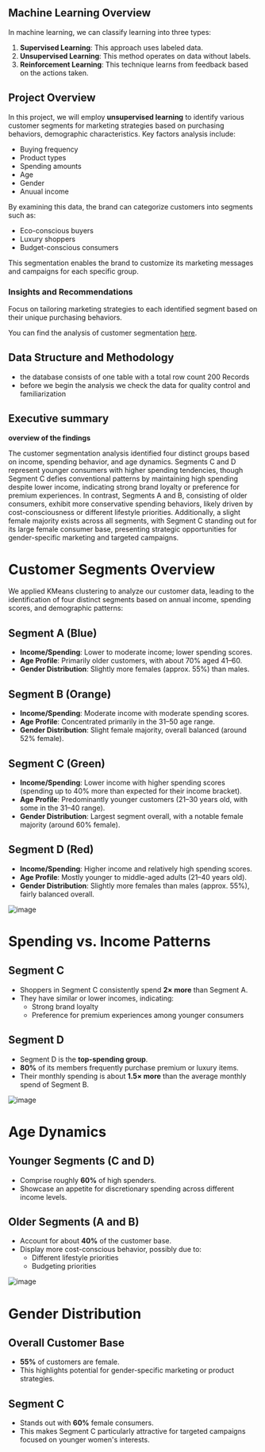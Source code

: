 
## Machine Learning Overview  

In machine learning, we can classify learning into three types:  

1. **Supervised Learning**: This approach uses labeled data.  
2. **Unsupervised Learning**: This method operates on data without labels.  
3. **Reinforcement Learning**: This technique learns from feedback based on the actions taken.  

## Project Overview  

In this project, we will employ **unsupervised learning** to identify various customer segments for marketing strategies based on purchasing behaviors, demographic characteristics. Key factors analysis include:  

- Buying frequency  
- Product types  
- Spending amounts
- Age
- Gender
- Anuual income

By examining this data, the brand can categorize customers into segments such as:  

- Eco-conscious buyers  
- Luxury shoppers  
- Budget-conscious consumers  

This segmentation enables the brand to customize its marketing messages and campaigns for each specific group.  

### Insights and Recommendations  

Focus on tailoring marketing strategies to each identified segment based on their unique purchasing behaviors.  

You can find the analysis of customer segmentation [here](https://www.kaggle.com/code/mahmoudakl7/customers-segmentation).  


## Data Structure and Methodology

- the database consists of one table with a total row count 200 Records
- before we begin the analysis we check the data for quality control and familiarization

 ## Executive summary

**overview of the findings**

The customer segmentation analysis identified four distinct groups based on income, spending behavior, and age dynamics. Segments C and D represent younger consumers with higher spending tendencies, though Segment C defies conventional patterns by maintaining high spending despite lower income, indicating strong brand loyalty or preference for premium experiences. In contrast, Segments A and B, consisting of older consumers, exhibit more conservative spending behaviors, likely driven by cost-consciousness or different lifestyle priorities. Additionally, a slight female majority exists across all segments, with Segment C standing out for its large female consumer base, presenting strategic opportunities for gender-specific marketing and targeted campaigns.



# Customer Segments Overview  

We applied KMeans clustering to analyze our customer data, leading to the identification of four distinct segments based on annual income, spending scores, and demographic patterns:  

## Segment A (Blue)  
- **Income/Spending**: Lower to moderate income; lower spending scores.  
- **Age Profile**: Primarily older customers, with about 70% aged 41–60.  
- **Gender Distribution**: Slightly more females (approx. 55%) than males.  

## Segment B (Orange)  
- **Income/Spending**: Moderate income with moderate spending scores.  
- **Age Profile**: Concentrated primarily in the 31–50 age range.  
- **Gender Distribution**: Slight female majority, overall balanced (around 52% female).  

## Segment C (Green)  
- **Income/Spending**: Lower income with higher spending scores (spending up to 40% more than expected for their income bracket).  
- **Age Profile**: Predominantly younger customers (21–30 years old, with some in the 31–40 range).  
- **Gender Distribution**: Largest segment overall, with a notable female majority (around 60% female).  

## Segment D (Red)  
- **Income/Spending**: Higher income and relatively high spending scores.  
- **Age Profile**: Mostly younger to middle-aged adults (21–40 years old).  
- **Gender Distribution**: Slightly more females than males (approx. 55%), fairly balanced overall.  



![image](https://github.com/user-attachments/assets/ea3b2d87-a1f5-4f28-9d0d-03b66c466ada)

# Spending vs. Income Patterns  

## Segment C  
- Shoppers in Segment C consistently spend **2× more** than Segment A.  
- They have similar or lower incomes, indicating:  
  - Strong brand loyalty  
  - Preference for premium experiences among younger consumers  

## Segment D  
- Segment D is the **top-spending group**.  
- **80%** of its members frequently purchase premium or luxury items.  
- Their monthly spending is about **1.5× more** than the average monthly spend of Segment B.  

![image](https://github.com/user-attachments/assets/fc4417b2-c6da-43e1-9835-35bfbac5e0c5)

# Age Dynamics  

## Younger Segments (C and D)  
- Comprise roughly **60%** of high spenders.  
- Showcase an appetite for discretionary spending across different income levels.  

## Older Segments (A and B)  
- Account for about **40%** of the customer base.  
- Display more cost-conscious behavior, possibly due to:  
  - Different lifestyle priorities  
  - Budgeting priorities
 

![image](https://github.com/user-attachments/assets/a95170ae-6e80-442e-bcd0-c06f905d8954)

# Gender Distribution  

## Overall Customer Base  
- **55%** of customers are female.  
- This highlights potential for gender-specific marketing or product strategies.  

## Segment C  
- Stands out with **60%** female consumers.  
- This makes Segment C particularly attractive for targeted campaigns focused on younger women's interests.  































